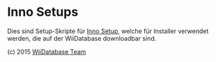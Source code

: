 Inno Setups==================Dies sind Setup-Skripte für [Inno Setup](http://www.jrsoftware.org/isinfo.php), welche für Installer verwendet werden, die auf der WiiDatabase downloadbar sind.(c) 2015 [WiiDatabase Team](http://wiidatabase.de)
